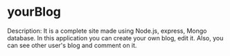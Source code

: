 # yourBlog

Description: It is a complete site made using Node.js, express, Mongo database. In this application you can create your own blog, edit it. Also, you can see other user's blog and comment on it.

